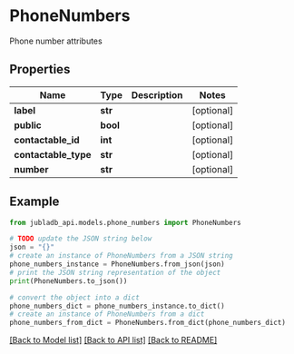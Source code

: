 # PhoneNumbers

Phone number attributes

## Properties

Name | Type | Description | Notes
------------ | ------------- | ------------- | -------------
**label** | **str** |  | [optional] 
**public** | **bool** |  | [optional] 
**contactable_id** | **int** |  | [optional] 
**contactable_type** | **str** |  | [optional] 
**number** | **str** |  | [optional] 

## Example

```python
from jubladb_api.models.phone_numbers import PhoneNumbers

# TODO update the JSON string below
json = "{}"
# create an instance of PhoneNumbers from a JSON string
phone_numbers_instance = PhoneNumbers.from_json(json)
# print the JSON string representation of the object
print(PhoneNumbers.to_json())

# convert the object into a dict
phone_numbers_dict = phone_numbers_instance.to_dict()
# create an instance of PhoneNumbers from a dict
phone_numbers_from_dict = PhoneNumbers.from_dict(phone_numbers_dict)
```
[[Back to Model list]](../README.md#documentation-for-models) [[Back to API list]](../README.md#documentation-for-api-endpoints) [[Back to README]](../README.md)


